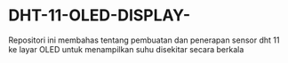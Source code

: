 # DHT-11-OLED-DISPLAY-
Repositori ini membahas tentang pembuatan dan penerapan sensor dht 11 ke layar OLED untuk menampilkan suhu disekitar secara berkala
